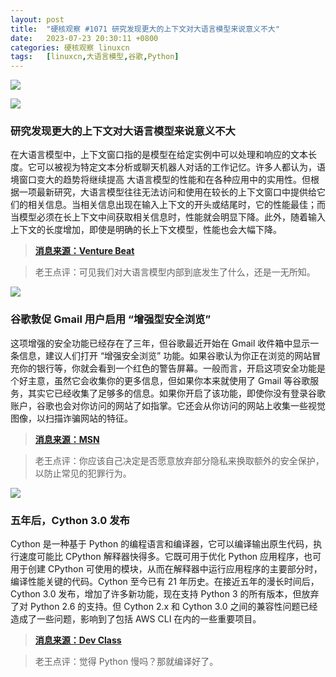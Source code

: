 ```yaml
---
layout: post
title:	"硬核观察 #1071 研究发现更大的上下文对大语言模型来说意义不大"
date:	2023-07-23 20:30:11 +0800 
categories:	硬核观察 linuxcn 
tags:	[linuxcn,大语言模型,谷歌,Python]
---
```



![](/Asserts/Images//attachment/album/202307/23/202907npdjjj877g9qpp78.jpg)


![](/Asserts/Images//attachment/album/202307/23/202919rhghhc1jgnwiieh6.jpg)


### 研究发现更大的上下文对大语言模型来说意义不大


在大语言模型中，上下文窗口指的是模型在给定实例中可以处理和响应的文本长度。它可以被视为特定文本分析或聊天机器人对话的工作记忆。许多人都认为，语境窗口变大的趋势将继续提高 大语言模型的性能和在各种应用中的实用性。但根据一项最新研究，大语言模型往往无法访问和使用在较长的上下文窗口中提供给它们的相关信息。当相关信息出现在输入上下文的开头或结尾时，它的性能最佳；而当模型必须在长上下文中间获取相关信息时，性能就会明显下降。此外，随着输入上下文的长度增加，即使是明确的长上下文模型，性能也会大幅下降。



> 
> **[消息来源：Venture Beat](https://venturebeat.com/ai/stanford-study-challenges-assumptions-about-language-models-larger-context-doesnt-mean-better-understanding/)**
> 
> 
> 



> 
> 老王点评：可见我们对大语言模型内部到底发生了什么，还是一无所知。
> 
> 
> 


![](/Asserts/Images//attachment/album/202307/23/202934tdbwaqw6nnhqjj45.jpg)


### 谷歌敦促 Gmail 用户启用 “增强型安全浏览”


这项增强的安全功能已经存在了三年，但谷歌最近开始在 Gmail 收件箱中显示一条信息，建议人们打开 “增强安全浏览” 功能。如果谷歌认为你正在浏览的网站冒充你的银行等，你就会看到一个红色的警告屏幕。一般而言，开启这项安全功能是个好主意，虽然它会收集你的更多信息，但如果你本来就使用了 Gmail 等谷歌服务，其实它已经收集了足够多的信息。如果你开启了该功能，即使你没有登录谷歌账户，谷歌也会对你访问的网站了如指掌。它还会从你访问的网站上收集一些视觉图像，以扫描诈骗网站的特征。



> 
> **[消息来源：MSN](https://www.msn.com/en-us/news/technology/google-has-an-enhanced-safe-browsing-feature-should-you-use-it/ar-AA1eb0PY)**
> 
> 
> 



> 
> 老王点评：你应该自己决定是否愿意放弃部分隐私来换取额外的安全保护，以防止常见的犯罪行为。
> 
> 
> 


![](/Asserts/Images//attachment/album/202307/23/202949w79jap26a0lj1j0j.jpg)


### 五年后，Cython 3.0 发布


Cython 是一种基于 Python 的编程语言和编译器，它可以编译输出原生代码，执行速度可能比 CPython 解释器快得多。它既可用于优化 Python 应用程序，也可用于创建 CPython 可使用的模块，从而在解释器中运行应用程序的主要部分时，编译性能关键的代码。Cython 至今已有 21 年历史。在接近五年的漫长时间后，Cython 3.0 发布，增加了许多新功能，现在支持 Python 3 的所有版本，但放弃了对 Python 2.6 的支持。但 Cython 2.x 和 Cython 3.0 之间的兼容性问题已经造成了一些问题，影响到了包括 AWS CLI 在内的一些重要项目。



> 
> **[消息来源：Dev Class](https://devclass.com/2023/07/19/cython-3-0-released-after-nearly-5-years-but-beware-breaking-changes/)**
> 
> 
> 



> 
> 老王点评：觉得 Python 慢吗？那就编译好了。
> 
> 
>
